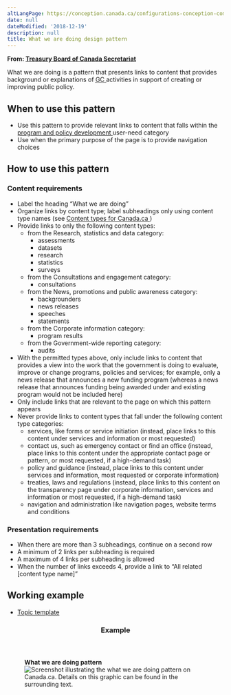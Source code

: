 ```yaml
---
altLangPage: https://conception.canada.ca/configurations-conception-communes/ce-que-nous-faisons.html
date: null
dateModified: '2018-12-19'
description: null
title: What we are doing design pattern
---
```



<div>
 <p class="gc-byline">
  <strong>
   From:
   <a href="https://www.canada.ca/en/treasury-board-secretariat.html">
    Treasury Board of Canada Secretariat
   </a>
  </strong>
 </p>
 <section>
  <p>
   What we are doing is a pattern that presents links to content that provides background or explanations of
   <abbr title="Government of Canada">
    GC
   </abbr>
   activities in support of creating or improving public policy.
  </p>
  <section>
   <h2>
    When to use this pattern
   </h2>
   <ul>
    <li>
     Use this pattern to provide relevant links to content that falls within the
     <a href="{{ site.url }}/architecture/organizing-content.html#program">
      program and policy development
     </a>
     user-need category
    </li>
    <li>
     Use when the primary purpose of the page is to provide navigation choices
    </li>
   </ul>
  </section>
  <section>
   <h2>
    How to use this pattern
   </h2>
   <section>
    <h3>
     Content requirements
    </h3>
    <ul>
     <li>
      Label the heading “What we are doing”
     </li>
     <li>
      Organize links by content type; label subheadings only using content type names (see
      <a href="https://www.canada.ca/en/government/about/design-system/topic-tree-content-types.html#types">
       Content types for Canada.ca
      </a>
      )
     </li>
     <li>
      Provide links to only the following content types:
      <ul>
       <li>
        from the Research, statistics and data category:
        <ul>
         <li>
          assessments
         </li>
         <li>
          datasets
         </li>
         <li>
          research
         </li>
         <li>
          statistics
         </li>
         <li>
          surveys
         </li>
        </ul>
       </li>
       <li>
        from the Consultations and engagement category:
        <ul>
         <li>
          consultations
         </li>
        </ul>
       </li>
       <li>
        from the News, promotions and public awareness category:
        <ul>
         <li>
          backgrounders
         </li>
         <li>
          news releases
         </li>
         <li>
          speeches
         </li>
         <li>
          statements
         </li>
        </ul>
       </li>
       <li>
        from the Corporate information category:
        <ul>
         <li>
          program results
         </li>
        </ul>
       </li>
       <li>
        from the Government-wide reporting category:
        <ul>
         <li>
          audits
         </li>
        </ul>
       </li>
      </ul>
     </li>
     <li>
      With the permitted types above, only include links to content that provides a view into the work that the government is doing to evaluate, improve or change programs, policies and services; for example, only a news release that announces a new funding program (whereas a news release that announces funding being awarded under and existing program would not be included here)
     </li>
     <li>
      Only include links that are relevant to the page on which this pattern appears
     </li>
     <li>
      Never provide links to content types that fall under the following content type categories:
      <ul>
       <li>
        services, like forms or service initiation (instead, place links to this content under services and information or most requested)
       </li>
       <li>
        contact us, such as emergency contact or find an office (instead, place links to this content under the appropriate contact page or pattern, or most requested, if a high-demand task)
       </li>
       <li>
        policy and guidance (instead, place links to this content under services and information, most requested or corporate information)
       </li>
       <li>
        treaties, laws and regulations (instead, place links to this content on the transparency page under corporate information, services and information or most requested, if a high-demand task)
       </li>
       <li>
        navigation and administration like navigation pages, website terms and conditions
       </li>
      </ul>
     </li>
    </ul>
   </section>
   <section>
    <h3>
     Presentation requirements
    </h3>
    <ul>
     <li>
      When there are more than 3 subheadings, continue on a second row
     </li>
     <li>
      A minimum of 2 links per subheading is required
     </li>
     <li>
      A maximum of 4 links per subheading is allowed
     </li>
     <li>
      When the number of links exceeds 4, provide a link to “All related [content type name]”
     </li>
    </ul>
   </section>
  </section>
  <section>
   <h2>
    Working example
   </h2>
   <ul>
    <li>
     <a href="https://wet-boew.github.io/GCWeb/templates/topic/topic-en.html">
      Topic template
     </a>
    </li>
   </ul>
  </section>
  <section class="panel panel-primary">
   <header class="panel-heading">
    <h3 class="panel-title">
     Example
    </h3>
   </header>
   <div class="panel-body">
    <figure class="mrgn-bttm-sm">
     <figcaption class="text-center">
      <b>
       What we are doing pattern
      </b>
     </figcaption>
     <img alt="Screenshot illustrating the what we are doing pattern on Canada.ca. Details on this graphic can be found in the surrounding text." class="img-responsive center-block" src="https://www.canada.ca/content/dam/tbs-sct/images/government-communications/canada-content-style-guide/what-we-are-doing-pattern-eng.jpg"/>
    </figure>
   </div>
  </section>
 </section>
</div>




